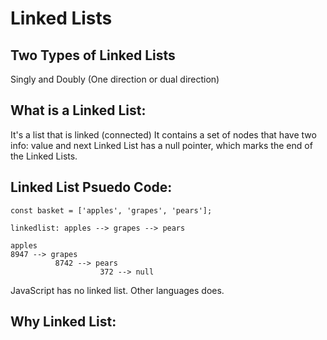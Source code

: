 # Linked Lists

## Two Types of Linked Lists

Singly and Doubly (One direction or dual direction)

## What is a Linked List:
It's a list that is linked (connected)
It contains a set of nodes that have two info: value and next
Linked List has a null pointer, which marks the end of the Linked Lists.

## Linked List Psuedo Code:

````
const basket = ['apples', 'grapes', 'pears'];

linkedlist: apples --> grapes --> pears

apples
8947 --> grapes
          8742 --> pears
                    372 --> null

````
JavaScript has no linked list. Other languages does.

## Why Linked List:
